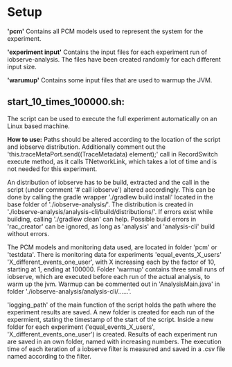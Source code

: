 # Setup
**'pcm'**
Contains all PCM models used to represent the system for the experiment.

**'experiment input'**
Contains the input files for each experiment run of iobserve-analysis. The files have been created randomly for each different input size.

**'warumup'**
Contains some input files that are used to warmup the JVM.

## start_10_times_100000.sh:
The script can be used to execute the full experiment automatically on an Linux based machine.

**How to use:**
Paths should be altered according to the location of the script and iobserve distribution.
Additionally comment out the 'this.traceMetaPort.send((TraceMetadata) element);' call in RecordSwitch execute method,
as it calls TNetworkLink, which takes a lot of time and is not needed for this experiment.
	
An distribution of iobserve has to be build, extracted and the call in the script (under comment '# call iobserve') altered accordingly.
This can be done by calling the gradle wrapper './gradlew build install' located in the base folder of './iobserve-analysis/'.
The distribution is created in './iobserve-analysis/analysis-cli/build/distributions/'.
If errors exist while building, calling './gradlew clean' can help. 
Possible build errors in 'rac_creator' can be ignored, as long as 'analysis' and 'analysis-cli' build without errors.

The PCM models and monitoring data used, are located in folder 'pcm' or 'testdata'.
There is monitoring data for experiments 'equal_events_X_users' 'X_different_events_one_user',
with X increasing each by the factor of 10, starting at 1, ending at 100000.
Folder 'warmup' contains three small runs of iobserve, which are executed before each run of the actual analysis, to warm up the jvm.
Warmup can be commented out in 'AnalysisMain.java' in folder './iobserve-analysis/analysis-cli/......'.

'logging_path' of the main function of the script holds the path where the experiment results are saved.
A new folder is created for each run of the expermient, stating the timestamp of the start of the script.
Inside a new folder for each experiment ('equal_events_X_users', 'X_different_events_one_user') is created.
Results of each experiment run are saved in an own folder, named with increasing numbers.
The execution time of each iteration of a iobserve filter is measured and saved in a .csv file named according to the filter.
